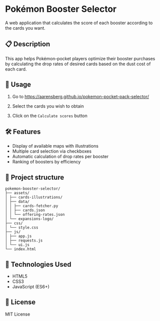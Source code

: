 # Pokémon Booster Selector

A web application that calculates the score of each booster according to the cards you want.

## 📋 Description

This app helps Pokémon-pocket players optimize their booster purchases by calculating the drop rates of desired cards based on the dust cost of each card.

## 🚀 Usage

1. Go to https://aarensberg.github.io/pokemon-pocket-pack-selector/

2. Select the cards you wish to obtain

3. Click on the `Calculate scores` button

## 🛠 Features

- Display of available maps with illustrations
- Multiple card selection via checkboxes
- Automatic calculation of drop rates per booster
- Ranking of boosters by efficiency

## 📁 Project structure

```
pokemon-booster-selector/
├── assets/
│ ├── cards-illustrations/
│ ├── data/
│ │ ├── cards-fetcher.py
│ │ ├── cards.json
│ │ └── offering-rates.json
│ └── expansions-logo/
├── css/
│ └── style.css
├── js/
│ ├── app.js
│ ├── requests.js
│ └── ui.js
└── index.html
```

## 🔧 Technologies Used

- HTML5
- CSS3
- JavaScript (ES6+)

## 📝 License

MIT License